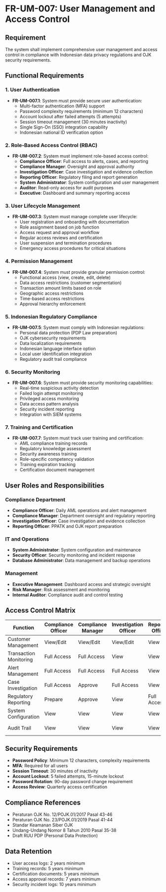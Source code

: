 # FR-UM-007: User Management and Access Control

## Requirement
The system shall implement comprehensive user management and access control in compliance with Indonesian data privacy regulations and OJK security requirements.

## Functional Requirements

### 1. User Authentication
- **FR-UM-007.1**: System must provide secure user authentication:
  - Multi-factor authentication (MFA) support
  - Password complexity requirements (minimum 12 characters)
  - Account lockout after failed attempts (5 attempts)
  - Session timeout management (30 minutes inactivity)
  - Single Sign-On (SSO) integration capability
  - Indonesian national ID verification option

### 2. Role-Based Access Control (RBAC)
- **FR-UM-007.2**: System must implement role-based access control:
  - **Compliance Officer**: Full access to alerts, cases, and reporting
  - **Compliance Manager**: Oversight and approval authority
  - **Investigation Officer**: Case investigation and evidence collection
  - **Reporting Officer**: Regulatory filing and report generation
  - **System Administrator**: System configuration and user management
  - **Auditor**: Read-only access for audit purposes
  - **Executive**: Dashboard and summary reporting access

### 3. User Lifecycle Management
- **FR-UM-007.3**: System must manage complete user lifecycle:
  - User registration and onboarding with documentation
  - Role assignment based on job function
  - Access request and approval workflow
  - Regular access reviews and certification
  - User suspension and termination procedures
  - Emergency access procedures for critical situations

### 4. Permission Management
- **FR-UM-007.4**: System must provide granular permission control:
  - Functional access (view, create, edit, delete)
  - Data access restrictions (customer segmentation)
  - Transaction amount limits based on role
  - Geographic access restrictions
  - Time-based access restrictions
  - Approval hierarchy enforcement

### 5. Indonesian Regulatory Compliance
- **FR-UM-007.5**: System must comply with Indonesian regulations:
  - Personal data protection (PDP Law preparation)
  - OJK cybersecurity requirements
  - Data localization requirements
  - Indonesian language interface option
  - Local user identification integration
  - Regulatory audit trail compliance

### 6. Security Monitoring
- **FR-UM-007.6**: System must provide security monitoring capabilities:
  - Real-time suspicious activity detection
  - Failed login attempt monitoring
  - Privileged access monitoring
  - Data access pattern analysis
  - Security incident reporting
  - Integration with SIEM systems

### 7. Training and Certification
- **FR-UM-007.7**: System must track user training and certification:
  - AML compliance training records
  - Regulatory knowledge assessment
  - Security awareness training
  - Role-specific competency validation
  - Training expiration tracking
  - Certification document management

## User Roles and Responsibilities

### Compliance Department
- **Compliance Officer**: Daily AML operations and alert management
- **Compliance Manager**: Department oversight and regulatory reporting
- **Investigation Officer**: Case investigation and evidence collection
- **Reporting Officer**: PPATK and OJK report preparation

### IT and Operations
- **System Administrator**: System configuration and maintenance
- **Security Officer**: Security monitoring and incident response
- **Database Administrator**: Data management and backup operations

### Management
- **Executive Management**: Dashboard access and strategic oversight
- **Risk Manager**: Risk assessment and monitoring
- **Internal Auditor**: Compliance audit and control testing

## Access Control Matrix

| Function | Compliance Officer | Compliance Manager | Investigation Officer | Reporting Officer | System Administrator | Auditor |
|----------|-------------------|-------------------|----------------------|-------------------|----------------------|---------|
| Customer Management | View/Edit | View/Edit | View/Edit | View | Full Access | View |
| Transaction Monitoring | Full Access | Full Access | View | View | View Only | View |
| Alert Management | Full Access | Full Access | Full Access | View | View Only | View |
| Case Investigation | Full Access | Approve | Full Access | View | View Only | View |
| Regulatory Reporting | Prepare | Approve | View | Full Access | View Only | View |
| System Configuration | View | View | View | View | Full Access | View |
| Audit Trail | View | View | View | View | View | Full Access |

## Security Requirements
- **Password Policy**: Minimum 12 characters, complexity requirements
- **MFA**: Required for all users
- **Session Timeout**: 30 minutes of inactivity
- **Account Lockout**: 5 failed attempts, 15-minute lockout
- **Password Rotation**: 90-day password change requirement
- **Access Review**: Quarterly access certification

## Compliance References
- Peraturan OJK No. 12/POJK.01/2017 Pasal 43-46
- Peraturan OJK No. 23/POJK.01/2019 Pasal 41-44
- Standar Keamanan Siber OJK
- Undang-Undang Nomor 8 Tahun 2010 Pasal 35-38
- Draft RUU PDP (Personal Data Protection)

## Data Retention
- User access logs: 2 years minimum
- Training records: 5 years minimum
- Certification documents: 5 years minimum
- Access approval records: 7 years minimum
- Security incident logs: 10 years minimum